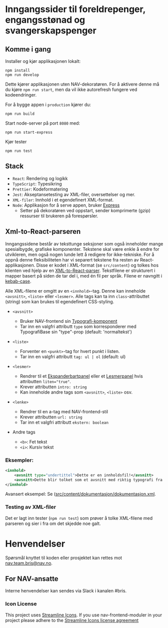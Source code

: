 # Inngangssider til foreldrepenger, engangsstønad og svangerskapspenger

## Komme i gang

Installer og kjør applikasjonen lokalt:

```
npm install
npm run develop
```

Dette kjører applikasjonen uten NAV-dekoratøren. For å aktivere denne må du kjøre `npm run start`, men da vil ikke autorefresh fungere ved kodeendringer.

For å bygge appen i `production` kjører du:

```
npm run build
```

Start node-server på port `8080` med:

```
npm run start-express
```

Kjør tester

```
npm run test
```

## Stack

-   `React`: Rendering og logikk
-   `TypeScript`: Typesikring
-   `Prettier`: Kodeformatering
-   `Jest`: Akseptansetesting av XML-filer, oversettelser og mer.
-   `XML-filer`: Innhold i et egendefinert XML-format.
-   `Node`: Applikasjon for å serve appen, bruker [Express](https://github.com/expressjs/express)
    -   Setter på dekoratøren ved oppstart, sender komprimerte (gzip) ressurser til brukeren på forespørsler.

## Xml-to-React-parseren

Inngangssidene består av teksttunge seksjoner som også inneholder mange spesialbygde, grafiske komponenter. Tekstene skal være enkle å endre for utvikleren, men også nogen lunde lett å redigere for ikke-tekniske. For å oppnå denne fleksibiliteten har vi separert tekstene fra resten av React-applikasjonen. Disse er kodet i XML-format (se `src/content`) og tolkes hos klienten ved hjelp av en [XML-to-React-parser](https://github.com/CondeNast/xml-to-react#readme). Tekstfilene er strukturert i mapper basert på siden de tar del i, med én fil per språk. Filene er navngitt i [kebab-case](http://wiki.c2.com/?KebabCase).

Alle XML-filene er omgitt av en `<innhold>`-tag. Denne kan inneholde `<avsnitt>`, `<liste>` eller `<lesmer>`. Alle tags kan ta inn `class`-attributtet (string) som kan brukes til egendefinert CSS-styling.

-   `<avsnitt>`

    -   Bruker NAV-frontend sin [Typografi-komponent](https://design.nav.no/components/typografi)
    -   Tar inn en valgfri attributt `type` som korresponderer med TypografiBase sin "type"-prop (default: 'normaltekst')

-   `<liste>`

    -   Forventer en `<punkt>`-tag for hvert punkt i listen.
    -   Tar inn en valgfri attributt `tag: ul | ol` (default: ul)

-   `<lesmer>`

    -   Rendrer til et [Ekspanderbartpanel](https://design.nav.no/components/ekspanderbartpanel) eller et [Lesmerpanel](https://design.nav.no/components/lesmerpanel) hvis attributten `liten="true"`.
    -   Krever attributten `intro: string`
    -   Kan inneholde andre tags som `<avsnitt>`, `<liste>` osv.

-   `<lenke>`

    -   Rendrer til en a-tag med NAV-frontend-stil
    -   Krever attributten `url: string`
    -   Tar inn et valgfri attributt `ekstern: boolean`

-   Andre tags
    -   `<b>`: Fet tekst
    -   `<i>`: Kursiv tekst

### Eksempler:

```xml
<innhold>
    <avsnitt type="undertittel">Dette er en innholdsfil!</avsnitt>
    <avsnitt>Dette blir tolket som et avsnitt med riktig typografi fra NAV-frontend</avsnitt>
</innhold>
```

Avansert eksempel: Se ([src/content/dokumentasjon/dokumentasjon.xml](https://github.com/navikt/foreldrepenger-inngang/blob/master/src/content/dokumentasjon/dokumentasjon.xml).

### Testing av XML-filer

Det er lagt inn tester (`npm run test`) som prøver å tolke XML-filene med parseren og sier i fra om det skjedde noe galt.

# Henvendelser

Spørsmål knyttet til koden eller prosjektet kan rettes mot nav.team.bris@nav.no.

## For NAV-ansatte

Interne henvendelser kan sendes via Slack i kanalen #bris.

### Icon License

This project uses [Streamline Icons](http://www.streamlineicons.com/). If you use nav-frontend-moduler in your project please adhere to the [Streamline Icons license agreement](http://www.streamlineicons.com/license.html)
